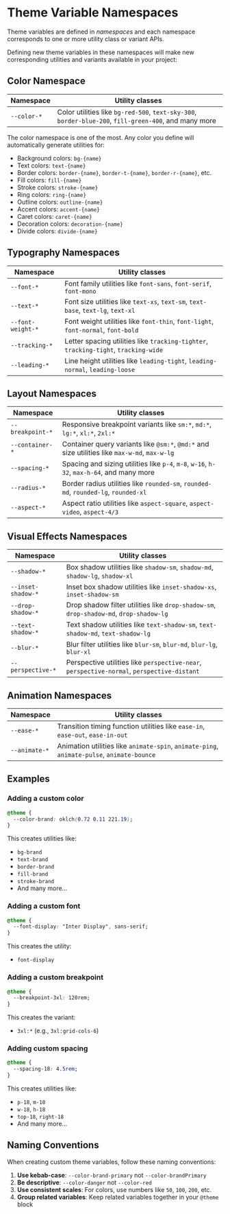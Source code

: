 # Theme Variable Namespaces

Theme variables are defined in _namespaces_ and each namespace corresponds to one or more utility class or variant APIs.

Defining new theme variables in these namespaces will make new corresponding utilities and variants available in your project:

## Color Namespace

| Namespace | Utility classes |
|-----------|-----------------|
| `--color-*` | Color utilities like `bg-red-500`, `text-sky-300`, `border-blue-200`, `fill-green-400`, and many more |

The color namespace is one of the most. Any color you define will automatically generate utilities for:

- Background colors: `bg-{name}`
- Text colors: `text-{name}`
- Border colors: `border-{name}`, `border-t-{name}`, `border-r-{name}`, etc.
- Fill colors: `fill-{name}`
- Stroke colors: `stroke-{name}`
- Ring colors: `ring-{name}`
- Outline colors: `outline-{name}`
- Accent colors: `accent-{name}`
- Caret colors: `caret-{name}`
- Decoration colors: `decoration-{name}`
- Divide colors: `divide-{name}`

## Typography Namespaces

| Namespace | Utility classes |
|-----------|-----------------|
| `--font-*` | Font family utilities like `font-sans`, `font-serif`, `font-mono` |
| `--text-*` | Font size utilities like `text-xs`, `text-sm`, `text-base`, `text-lg`, `text-xl` |
| `--font-weight-*` | Font weight utilities like `font-thin`, `font-light`, `font-normal`, `font-bold` |
| `--tracking-*` | Letter spacing utilities like `tracking-tighter`, `tracking-tight`, `tracking-wide` |
| `--leading-*` | Line height utilities like `leading-tight`, `leading-normal`, `leading-loose` |

## Layout Namespaces

| Namespace | Utility classes |
|-----------|-----------------|
| `--breakpoint-*` | Responsive breakpoint variants like `sm:*`, `md:*`, `lg:*`, `xl:*`, `2xl:*` |
| `--container-*` | Container query variants like `@sm:*`, `@md:*` and size utilities like `max-w-md`, `max-w-lg` |
| `--spacing-*` | Spacing and sizing utilities like `p-4`, `m-8`, `w-16`, `h-32`, `max-h-64`, and many more |
| `--radius-*` | Border radius utilities like `rounded-sm`, `rounded-md`, `rounded-lg`, `rounded-xl` |
| `--aspect-*` | Aspect ratio utilities like `aspect-square`, `aspect-video`, `aspect-4/3` |

## Visual Effects Namespaces

| Namespace | Utility classes |
|-----------|-----------------|
| `--shadow-*` | Box shadow utilities like `shadow-sm`, `shadow-md`, `shadow-lg`, `shadow-xl` |
| `--inset-shadow-*` | Inset box shadow utilities like `inset-shadow-xs`, `inset-shadow-sm` |
| `--drop-shadow-*` | Drop shadow filter utilities like `drop-shadow-sm`, `drop-shadow-md`, `drop-shadow-lg` |
| `--text-shadow-*` | Text shadow utilities like `text-shadow-sm`, `text-shadow-md`, `text-shadow-lg` |
| `--blur-*` | Blur filter utilities like `blur-sm`, `blur-md`, `blur-lg`, `blur-xl` |
| `--perspective-*` | Perspective utilities like `perspective-near`, `perspective-normal`, `perspective-distant` |

## Animation Namespaces

| Namespace | Utility classes |
|-----------|-----------------|
| `--ease-*` | Transition timing function utilities like `ease-in`, `ease-out`, `ease-in-out` |
| `--animate-*` | Animation utilities like `animate-spin`, `animate-ping`, `animate-pulse`, `animate-bounce` |

## Examples

### Adding a custom color

```css
@theme {
  --color-brand: oklch(0.72 0.11 221.19);
}
```

This creates utilities like:
- `bg-brand`
- `text-brand`
- `border-brand`
- `fill-brand`
- `stroke-brand`
- And many more...

### Adding a custom font

```css
@theme {
  --font-display: "Inter Display", sans-serif;
}
```

This creates the utility:
- `font-display`

### Adding a custom breakpoint

```css
@theme {
  --breakpoint-3xl: 120rem;
}
```

This creates the variant:
- `3xl:*` (e.g., `3xl:grid-cols-6`)

### Adding custom spacing

```css
@theme {
  --spacing-18: 4.5rem;
}
```

This creates utilities like:
- `p-18`, `m-18`
- `w-18`, `h-18`
- `top-18`, `right-18`
- And many more...

## Naming Conventions

When creating custom theme variables, follow these naming conventions:

1. **Use kebab-case**: `--color-brand-primary` not `--color-brandPrimary`
2. **Be descriptive**: `--color-danger` not `--color-red`
3. **Use consistent scales**: For colors, use numbers like `50`, `100`, `200`, etc.
4. **Group related variables**: Keep related variables together in your `@theme` block

